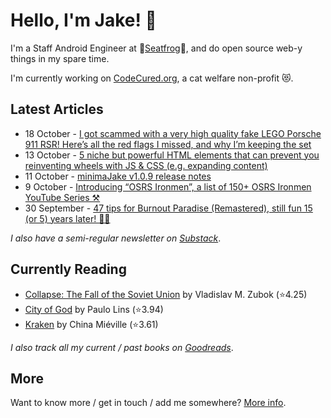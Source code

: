 # Hello, I'm Jake! 👋

I'm a Staff Android Engineer at 🐸[Seatfrog](https://seatfrog.com/)🐸, and do open source web-y things in my spare time. 

I'm currently working on [CodeCured.org](https://codecured.org), a cat welfare non-profit 😻.

## Latest Articles
<!-- feed start -->
- 18 October - [I got scammed with a very high quality fake LEGO Porsche 911 RSR! Here’s all the red flags I missed, and why I’m keeping the set](http://jakelee.co.uk/warning-signs-of-fake-lego-porsche-911-rsr/)
- 13 October - [5 niche but powerful HTML elements that can prevent you reinventing wheels with JS &amp; CSS (e.g. expanding content)](http://blog.jakelee.co.uk/niche-html-elements/)
- 11 October - [minimaJake v1.0.9 release notes](http://minima.jakelee.co.uk/v1.0.9/)
- 9 October - [Introducing “OSRS Ironmen”, a list of 150+ OSRS Ironmen YouTube Series ⚒️](http://blog.jakelee.co.uk/osrs-ironmen-list-of-youtube-series/)
- 30 September - [47 tips for Burnout Paradise (Remastered), still fun 15 (or 5) years later! 🚗💨](http://jakelee.co.uk/burnout-paradise-remastered-tips/)
<!-- feed end -->
*I also have a semi-regular newsletter on [Substack](https://jakeweeklee.substack.com)*.

## Currently Reading
<!-- GOODREADS-LIST:START -->
- [Collapse: The Fall of the Soviet Union](https://www.goodreads.com/review/show/4630812022?utm_medium=api&utm_source=rss) by Vladislav M. Zubok (⭐️4.25)
- [City of God](https://www.goodreads.com/review/show/5625209050?utm_medium=api&utm_source=rss) by Paulo Lins (⭐️3.94)
- [Kraken](https://www.goodreads.com/review/show/5893384412?utm_medium=api&utm_source=rss) by China Miéville (⭐️3.61)
<!-- GOODREADS-LIST:END -->
*I also track all my current / past books on [Goodreads](https://goodreads.com/jakesteam)*.

## More

Want to know more / get in touch / add me somewhere? [More info](https://jakelee.co.uk/about/).
